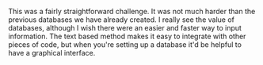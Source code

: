 This was a fairly straightforward challenge. It was not much harder than the previous databases we have already created. I really see the value of databases, although I wish there were an easier and faster way to input information. The text based method makes it easy to integrate with other pieces of code, but when you're setting up a database it'd be helpful to have a graphical interface.